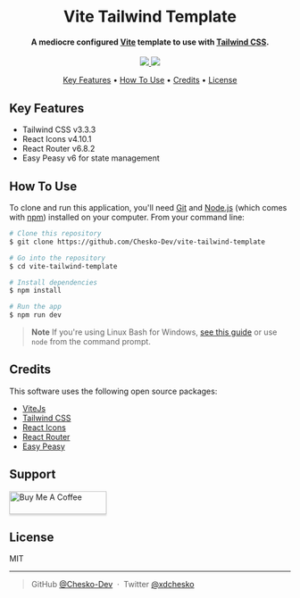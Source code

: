 <h1 align="center">
  <br>
  Vite Tailwind Template
  <br>
</h1>

<h4 align="center">A mediocre configured <a href="http://vitejs.dev" target="_blank">Vite</a> template to use with <a href="http://tailwindcss.com" target="_blank">Tailwind CSS</a>.</h4>

<p align="center">
  <a href="https://saythanks.io/to/cheskoxd">
      <img src="https://img.shields.io/badge/SayThanks.io-%E2%98%BC-1EAEDB.svg">
  </a>
  <a href="https://paypal.me/cheskoxd">
    <img src="https://img.shields.io/badge/$-donate-ff69b4.svg?maxAge=2592000&amp;style=flat">
  </a>
</p>

<p align="center">
  <a href="#key-features">Key Features</a> •
  <a href="#how-to-use">How To Use</a> •
  <a href="#credits">Credits</a> •
  <a href="#license">License</a>
</p>


## Key Features

* Tailwind CSS v3.3.3
* React Icons v4.10.1
* React Router v6.8.2
* Easy Peasy v6 for state management

## How To Use

To clone and run this application, you'll need [Git](https://git-scm.com) and [Node.js](https://nodejs.org/en/download/) (which comes with [npm](http://npmjs.com)) installed on your computer. From your command line:

```bash
# Clone this repository
$ git clone https://github.com/Chesko-Dev/vite-tailwind-template

# Go into the repository
$ cd vite-tailwind-template

# Install dependencies
$ npm install

# Run the app
$ npm run dev
```

> **Note**
> If you're using Linux Bash for Windows, [see this guide](https://www.howtogeek.com/261575/how-to-run-graphical-linux-desktop-applications-from-windows-10s-bash-shell/) or use `node` from the command prompt.



## Credits

This software uses the following open source packages:

- [ViteJs](https://vitejs.dev/)
- [Tailwind CSS](https://tailwindcss.com/)
- [React Icons](https://nodejs.org/)
- [React Router](https://reactrouter.com/en/main)
- [Easy Peasy](https://easy-peasy.dev/)


## Support

<a href="https://www.buymeacoffee.com/cheskodev" target="_blank"><img src="https://www.buymeacoffee.com/assets/img/custom_images/purple_img.png" alt="Buy Me A Coffee" style="height: 41px !important;width: 174px !important;box-shadow: 0px 3px 2px 0px rgba(190, 190, 190, 0.5) !important;-webkit-box-shadow: 0px 3px 2px 0px rgba(190, 190, 190, 0.5) !important;" ></a>


## License

MIT

---


> GitHub [@Chesko-Dev](https://github.com/Chesko-Dev) &nbsp;&middot;&nbsp;
> Twitter [@xdchesko](https://twitter.com/xdchesko)


